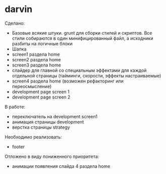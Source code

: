 darvin
======

Сделано:
- Базовые всякие штуки. grunt для сборки стилей и скриптов. Все стили собираются в один минифицированный файл, а исходники разбиты на логичные блоки
- Шапка
- screen1 раздела home
- screen2 раздела home
- screen3 раздела home
- слайдер для главной со специальным эффектами для каждой отдельной страницы (тайминги, скорости, эффекты настраиваемые)
- screen4 раздела home (возможен рефакторинг или переосмысление)
- development page screen 1
- development page screen 2

В работе:
- переключатель на development screen1
- анимация страницы development
- верстка страницы strategy

Необходимо реализовать:
- footer

Отложено в виду пониженного приоритета:
- анимации появления слайда 4 раздела home
